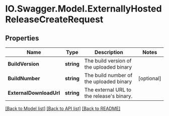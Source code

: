 # IO.Swagger.Model.ExternallyHostedReleaseCreateRequest
## Properties

Name | Type | Description | Notes
------------ | ------------- | ------------- | -------------
**BuildVersion** | **string** | The build version of the uploaded binary | 
**BuildNumber** | **string** | The build number of the uploaded binary | [optional] 
**ExternalDownloadUrl** | **string** | The external URL to the release&#x27;s binary. | 

[[Back to Model list]](../README.md#documentation-for-models) [[Back to API list]](../README.md#documentation-for-api-endpoints) [[Back to README]](../README.md)

